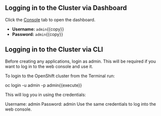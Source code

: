 ## Logging in to the Cluster via Dashboard

Click the [Console](https://console-openshift-console-[[HOST_SUBDOMAIN]]-443-[[KATACODA_HOST]].environments.katacoda.com) tab to open the dashboard.
* **Username:** ``admin``{{copy}}
* **Password:** ``admin``{{copy}}

## Logging in to the Cluster via CLI
Before creating any applications, login as admin. This will be required if you want to log in to the web console and use it.

To login to the OpenShift cluster from the Terminal run:

oc login -u admin -p admin{{execute}}

This will log you in using the credentials:

Username: admin
Password: admin
Use the same credentials to log into the web console.